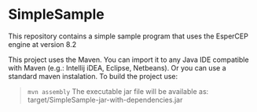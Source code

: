 # SimpleSample
This repository contains a simple sample program that uses the EsperCEP engine at version 8.2

This project uses the Maven. You can import it to any Java IDE compatible with Maven (e.g.: Intellij iDEA, Eclipse, Netbeans). Or you can use a standard maven instalation.
To build the project use:
> <code>mvn assembly</code>
The executable jar file will be available as:
> target/SimpleSample-jar-with-dependencies.jar
